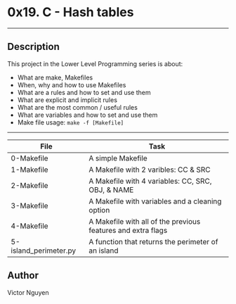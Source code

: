 # 0x19. C - Hash tables
---
## Description

This project in the Lower Level Programming series is about:
* What are make, Makefiles
* When, why and how to use Makefiles
* What are a rules and how to set and use them
* What are explicit and implicit rules
* What are the most common / useful rules
* What are variables and how to set and use them
* Make file usage: `make -f [Makefile]`

---
File|Task
---|---
0-Makefile | A simple Makefile
1-Makefile | A Makefile with 2 varibles: CC & SRC
2-Makefile | A Makefile with 4 variables: CC, SRC, OBJ, & NAME
3-Makefile | A Makefile with variables and a cleaning option
4-Makefile | A Makefile with all of the previous features and extra flags
5-island_perimeter.py | A function that returns the perimeter of an island

## Author
Victor Nguyen